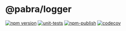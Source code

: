 # @pabra/logger

[![npm version](https://badge.fury.io/js/%40pabra%2Flogger.svg)](https://www.npmjs.com/package/%40pabra%2Flogger)
[![unit-tests](https://github.com/pabra/logger/workflows/unit-tests/badge.svg?branch=master)](https://github.com/pabra/logger/actions?query=branch%3Amaster+workflow%3Aunit-tests)
[![npm-publish](https://github.com/pabra/logger/workflows/npm-publish/badge.svg)](https://github.com/pabra/logger/actions?query=workflow%3Anpm-publish)
[![codecov](https://codecov.io/gh/pabra/logger/branch/master/graph/badge.svg)](https://codecov.io/gh/pabra/logger)
